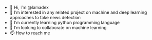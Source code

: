- 👋 Hi, I’m @lamadex
- 👀 I’m interested in any related project on machine and deep learning approaches to fake news detection
- 🌱 I’m currently learning python programming language
- 💞️ I’m looking to collaborate on machine learning
- 📫 How to reach me 

<!---
lamadex/lamadex is a ✨ special ✨ repository because its `README.md` (this file) appears on your GitHub profile.
You can click the Preview link to take a look at your changes.
--->
